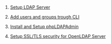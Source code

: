 
1. [Setup LDAP Server](https://github.com/ansarigulshad/setups/blob/master/openldap/Setup%20OpenLDAP%20server.md "Setup LDAP Server")

2. [Add users and groups trough CLI](https://github.com/ansarigulshad/setups/blob/master/openldap/openldap_commands.md "The Most Common openLDAP Commands")

3. [Install and Setup phpLDAPAdmin](https://github.com/ansarigulshad/setups/blob/master/openldap/setup_phpLDAPAdmin.md "")

4. [Setup SSL/TLS security for OpenLDAP Server](https://github.com/ansarigulshad/setups/blob/master/openldap/Enable_SSL_TLS_on_openLDAP.md "")
